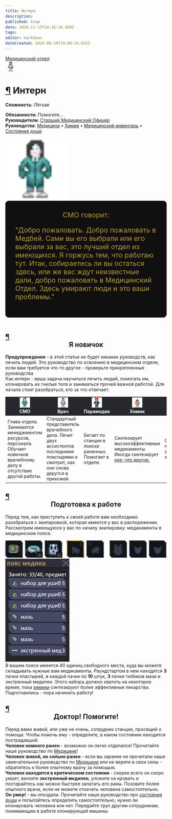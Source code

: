 ```yaml
---
title: Интерн
description: 
published: true
date: 2024-11-13T14:16:18.958Z
tags: 
editor: markdown
dateCreated: 2024-09-10T19:08:24.032Z
---
```


<div style="display: flex; justify-content: center;"><div class="roles-passport med">
  <div class="title med"><a href="/roles/medicaldepartment" class="is-internal-link is-valid-page">Медицинский отдел</a></div>
  <div>
    <div><div><img src="/roles/intern.png"></div></div>
  <div><div>
    <h1 id="интерн" class="toc-header"><a class="toc-anchor" href="#интерн">¶</a> Интерн</h1>
    <p><strong>Сложность:</strong> Лёгкая</p>
    <strong>Обязанности:</strong> Помогите...<br>
    <b>Руководители</b>: <a href="/roles/chiefmedicalofficer" title="Старший Медицинский Офицер" class="is-internal-link is-valid-page">Старший Медицинский Офицер</a><br>
    <b>Руководства</b>: <a href="/guides/medicine" title="Медицина" class="is-internal-link is-valid-page">Медицина</a> • <a href="/guides/chemistry" title="Химия" class="is-internal-link is-valid-page">Химия</a> • <a href="/guides/medicalequipment" title="Медицинский инвентарь" class="is-internal-link is-valid-page">Медицинский инвентарь</a> • <a href="/guides/soul" title="Состояния души" class="is-internal-link is-valid-page">Состояния души</a>
  </div></div>
  </div>
</div>
</div>
<p>
</p><div class="floatright"><a href="/roles/chiefmedicalofficer" class="image is-internal-link is-valid-page" title="128"><img alt="chiefmedicalofficer.png" src="/roles/chiefmedicalofficer.png" decoding="async" width="192" height="192" data-file-width="114" data-file-height="192"></a></div><div> 

</div><div style="display: flex; flex-flow: row wrap; border: 1px solid #111010; border-radius: 10px; background-color: #111010; padding: 30px; color: #BB9C31; font-size: 16pt; justify-content: center; align-items: center;">СМО говорит:
<p>"Добро пожаловать. Добро пожаловать в Медбей. Сами вы его выбрали или его выбрали за вас, это лучший отдел из имеющихся. Я горжусь тем, что работаю тут. Итак, собираетесь ли вы остаться здесь, или же вас ждут неизвестные дали, добро пожаловать в Медицинский Отдел. Здесь умирают люди и это ваши проблемы."<br></p></div><br>
<noinclude><p></p>
<h2 id="я-новичок" class="toc-header"><a class="toc-anchor" href="#я-новичок">¶</a> <center>Я новичок</center></h2>
<p><strong>Предупреждение</strong> - в этой статье не будет никаких руководств, как лечить людей. Это руководство по освоению в медицинском отделе, если вам требуется что-то другое - проверьте прикрепленные руководства<br>
Как интерн - ваша задача научиться лечить людей, помогать им, клонировать их гнилые тела и заниматься прочей важной работой. Для начала стоит разобраться, кто за что отвечает.</p>
<div><center>
  <table class="medical-table">
    <thead>
      <tr style="font-weight:bold; text-align:center; vertical-align:middle; background-color:#27272E; color:#FFF;">
        <td><a href="/roles/chiefmedicalofficer"title="СМО"><img src="/roles/chiefmedicalofficer.png" class="role-icon" alt="СМО"></a><br>СМО</td>
        <td><a href="/roles/doctor" title="Врач"><img src="/roles/doctor.png" class="role-icon" alt="Врач"></a><br>Врач</td>
        <td><a href="/roles/paramedic" title="парамедик" ><img src="/roles/paramedic.png" class="role-icon" alt="Парамедик"></a><br>Парамедик</td>
        <td><a href="/roles/chemist" title="Химик" ><img src="/roles/chemist.png" class="role-icon" alt="Химик"></a><br>Химик</td>
        <td><a href="/roles/psychologist" title="Психолог" ><img src="/roles/psyschologistmeow.png" class="role-icon" alt="Психолог"></a><br>Психолог</td>
        <td><a class="mw-selflink selflink"><img src="/roles/intern.png" class="role-icon" alt="Интерн"></a><br>Интерн</td>
      </tr>
 </thead>
      <tr>
        <td>Глава отдела. Занимается менеджментом ресурсов, персонала. Обучает новичков врачебному делу в отсутствие другой работы.</td>
        <td>Стандартный представитель врачебного дела. Лечит двух ассистентов последними пластырями и смотрит, как они снова дерутся в прихожей.</td>
        <td>Бегает по станции в поиске раненных. Помогает в отделе.</td>
        <td>Синтезирует высокоэффективные медикаменты. Иногда синтезирует <a href="/guides/chemistry" title="Химия" class="is-internal-link is-valid-page">кое-что другое.</a></td>
        <td>Следит за психическим состоянием экипажа.</td>
        <td>Самый младший персонал отдела. Избивают раненных аптечками в попытках вылечить раны.</td>
      </tr>
    </tbody>
  </table>
</center>
</div>
<p></p>
<h2 id="подготовка-к-работе" class="toc-header"><a class="toc-anchor" href="#подготовка-к-работе">¶</a> <center>Подготовка к работе</center></h2>
  <p>Перед тем, как приступить к своей работе вам необходимо разобраться с экипировкой, которая имеется у вас в распоряжении. Рассмотрим имеющуюся у вас по началу экипировку: медикаменты в медицинском поясе.<br>
</p><p><img src="/roles/med/intern_hud.png" alt="intern_hud.png"><br>
<img src="/roles/med/medical_belt_ui.png" alt="medical_belt_ui.png"><br>
В вашем поясе имеется 40 единиц свободного места, куда вы можете складывать нужные вам медикаменты. Раундстартом в нем находятся <b>3</b> пачки пластырей, в каждой пачке по <b>10</b> штук, <b>3</b> пачки тюбиков мази и экстренный медипен. Этого набора должно хватить на некоторое время, пока <a href="/roles/chemist" title="Химик" class="is-internal-link is-valid-page">химики</a> синтезируют более эффективные лекарства. Подготовились - пора начинать работу!</p>
<p></p>
<h2 id="доктор-помогите" class="toc-header"><a class="toc-anchor" href="#доктор-помогите">¶</a> <center>Доктор! Помогите!</center></h2>
<p>Перед вами живой, или уже не очень, сотрудник станции, просящий о помощи. Чтобы помочь ему - определите, в каком состоянии находится пострадавший.<br>
<b>Человек немного ранен</b> - возможно он легко отделался! Прочитайте наше руководство по <a href="/guides/medicine" title="Медицина" class="is-internal-link is-valid-page">Медицине</a>!<br>
<b>Человек живой, но сильно ранен</b> - если вы заранее не прочитали наше замечательное руководство по <a href="/guides/medicine" title="Медицина" class="is-internal-link is-valid-page">Медицине</a> или не верите в свои силы - обратитесь к более опытному врачу за помощью.<br>
<b>Человек находится в критическом состоянии</b> - скорее всего он скоро умрет, вколите <b>экстренный медипен</b>, уложите на кровать и постарайтесь как можно быстрее залатать его раны. Позовите более опытного врача, если не можете откачать человека самостоятельно.<br>
<b>Он умер!</b> - вы опоздали. Прочитайте наше руководство про <a href="/guides/soul" title="Душа" class="is-internal-link is-valid-page">состояния души</a> и попытайтесь определить самостоятельно, нужно ли клонировать человека или нет. Передайте труп другим сотрудникам, понимающим в работе клонирующей машины.
</p><br>
<div class="table"></div></noinclude></div></template><template slot="comments"><div><comments></comments></div></template></page></div>
<p></p>
<div class="table"></div>
